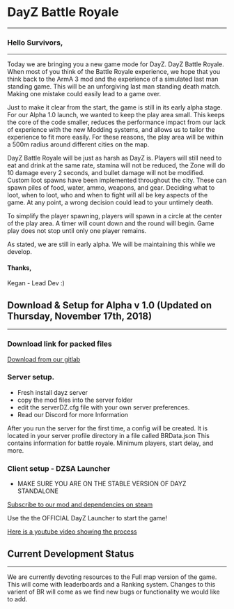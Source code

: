 # DayZ Battle Royale
-------

### Hello Survivors,
-----
Today we are bringing you a new game mode for DayZ. DayZ Battle Royale. When most of you think of the Battle Royale experience, we hope that you think back to the ArmA 3 mod and the experience of a simulated last man standing game. This will be an unforgiving last man standing death match. Making one mistake could easily lead to a game over. 

Just to make it clear from the start,  the game is still in its early alpha stage. For our Alpha 1.0 launch, we wanted to keep the play area small. This keeps the core of the code smaller, reduces the performance impact from our lack of experience with the new Modding systems, and allows us to tailor the experience to fit more easily. For these reasons, the play area will be within a 500m radius around different cities on the map. 

DayZ Battle Royale will be just as harsh as DayZ is. Players will still need to eat and drink at the same rate, stamina will not be reduced, the Zone will do 10 damage every 2 seconds, and bullet damage will not be modified. Custom loot spawns have been implemented throughout the city. These can spawn piles of food, water, ammo, weapons, and gear. Deciding what to loot, when to loot, who and when to fight will all be key aspects of the game. At any point, a wrong decision could lead to your untimely death. 

To simplify the player spawning, players will spawn in a circle at the center of the play area. A timer will count down and the round will begin. Game play does not stop until only one player remains. 

As stated, we are still in early alpha. We will be maintaining this while we develop.

#### Thanks,

Kegan - Lead Dev :)
 
  
## Download & Setup for Alpha v 1.0 (Updated on Thursday, November 17th, 2018)
-----
### Download link for packed files
[Download from our gitlab](https://gitlab.desolationredux.com/DayZ/BattleRoyaleServerFiles)


### Server setup.
- Fresh install dayz server
- copy the mod files into the server folder
- edit the serverDZ.cfg file with your own server preferences.
- Read our Discord for more Information

After you run the server for the first time, a config will be created. It is located in your server profile directory in a file called BRData.json
This contains information for battle royale. Minimum players, start delay, and more.


### Client setup - DZSA Launcher
- MAKE SURE YOU ARE ON THE STABLE VERSION OF DAYZ STANDALONE

[Subscribe to our mod and dependencies on steam](https://steamcommunity.com/sharedfiles/filedetails/?id=1559187677)

Use the the OFFICIAL DayZ Launcher to start the game!

[Here is a youtube video showing the process](https://youtu.be/bu8a6ui8ItA)
  
## Current Development Status
------
We are currently devoting resources to the Full map version of the game. This will come with leaderboards and a Ranking system. Changes to this varient of BR will come as we find new bugs or functionality we would like to add.
